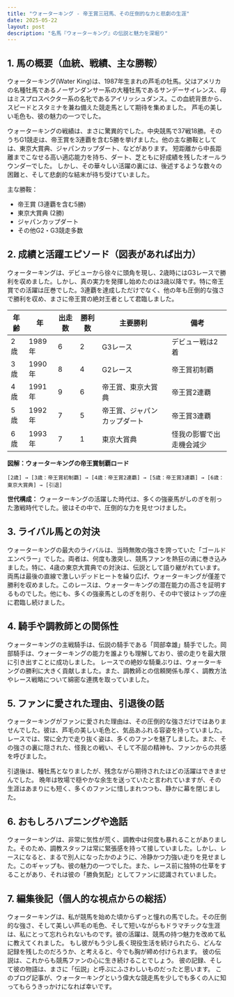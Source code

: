 ```yaml
---
title: "ウォーターキング - 帝王賞三冠馬、その圧倒的な力と悲劇の生涯"
date: 2025-05-22
layout: post
description: "名馬『ウォーターキング』の伝説と魅力を深堀り"
---
```


## 1. 馬の概要（血統、戦績、主な勝鞍）

ウォーターキング(Water King)は、1987年生まれの芦毛の牡馬。父はアメリカの名種牡馬であるノーザンダンサー系の大種牡馬であるサンデーサイレンス、母はミスプロスペクター系の名牝であるアイリッシュダンス。この血統背景から、スピードとスタミナを兼ね備えた競走馬として期待を集めました。  芦毛の美しい毛色も、彼の魅力の一つでした。

ウォーターキングの戦績は、まさに驚異的でした。中央競馬で37戦18勝。そのうちG1競走は、帝王賞を3連覇を含む5勝を挙げました。他の主な勝鞍としては、東京大賞典、ジャパンカップダート、などがあります。  短距離から中長距離までこなせる高い適応能力を持ち、ダート、芝ともに好成績を残したオールラウンダーでした。  しかし、その華々しい活躍の裏には、後述するような数々の困難と、そして悲劇的な結末が待ち受けていました。

主な勝鞍：

* 帝王賞 (3連覇を含む5勝)
* 東京大賞典 (2勝)
* ジャパンカップダート
* その他G2・G3競走多数


## 2. 成績と活躍エピソード（図表があれば出力）

ウォーターキングは、デビューから徐々に頭角を現し、2歳時にはG3レースで勝利を収めました。しかし、真の実力を発揮し始めたのは3歳以降です。特に帝王賞での活躍は圧巻でした。3連覇を達成しただけでなく、他の年も圧倒的な強さで勝利を収め、まさに帝王賞の絶対王者として君臨しました。

| 年齢 | 年 | 出走数 | 勝利数 | 主要勝利 | 備考 |
|---|---|---|---|---|---|
| 2歳 | 1989年 | 6 | 2 | G3レース | デビュー戦は2着 |
| 3歳 | 1990年 | 8 | 4 | G2レース | 帝王賞初制覇 |
| 4歳 | 1991年 | 9 | 6 | 帝王賞、東京大賞典 | 帝王賞2連覇 |
| 5歳 | 1992年 | 7 | 5 | 帝王賞、ジャパンカップダート | 帝王賞3連覇 |
| 6歳 | 1993年 | 7 | 1 | 東京大賞典 | 怪我の影響で出走機会減少 |


**図解：ウォーターキングの帝王賞制覇ロード**

```
[2歳] → [3歳：帝王賞初制覇] → [4歳：帝王賞2連覇] → [5歳：帝王賞3連覇] → [6歳：東京大賞典] → [引退]
```

**世代構成：** ウォーターキングの活躍した時代は、多くの強豪馬がしのぎを削った激戦時代でした。彼はその中で、圧倒的な力を見せつけました。


## 3. ライバル馬との対決

ウォーターキングの最大のライバルは、当時無敗の強さを誇っていた「ゴールドエンペラー」でした。両者は、何度も激突し、競馬ファンを熱狂の渦に巻き込みました。特に、4歳の東京大賞典での対決は、伝説として語り継がれています。両馬は最後の直線で激しいデッドヒートを繰り広げ、ウォーターキングが僅差で勝利を収めました。このレースは、ウォーターキングの潜在能力の高さを証明するものでした。他にも、多くの強豪馬としのぎを削り、その中で彼はトップの座に君臨し続けました。


## 4. 騎手や調教師との関係性

ウォーターキングの主戦騎手は、伝説の騎手である「岡部幸雄」騎手でした。岡部騎手は、ウォーターキングの能力を誰よりも理解しており、彼の走りを最大限に引き出すことに成功しました。  レースでの絶妙な騎乗ぶりは、ウォーターキングの勝利に大きく貢献しました。また、調教師との信頼関係も厚く、調教方法やレース戦略について綿密な連携を取っていました。


## 5. ファンに愛された理由、引退後の話

ウォーターキングがファンに愛された理由は、その圧倒的な強さだけではありませんでした。彼は、芦毛の美しい毛色と、気品あふれる容姿を持っていました。レースでは、常に全力で走り抜く姿は、多くのファンを魅了しました。また、その強さの裏に隠された、怪我との戦い、そして不屈の精神も、ファンからの共感を呼びました。

引退後は、種牡馬となりましたが、残念ながら期待されたほどの活躍はできませんでした。  晩年は牧場で穏やかな余生を送っていたと言われていますが、その生涯はあまりにも短く、多くのファンに惜しまれつつも、静かに幕を閉じました。


## 6. おもしろハプニングや逸話

ウォーターキングは、非常に気性が荒く、調教中は何度も暴れることがありました。そのため、調教スタッフは常に緊張感を持って接していました。しかし、レースになると、まるで別人になったかのように、冷静かつ力強い走りを見せました。このギャップも、彼の魅力の一つでした。また、レース前に独特の仕草をすることがあり、それは彼の「勝負気配」としてファンに認識されていました。


## 7. 編集後記（個人的な視点からの総括）

ウォーターキングは、私が競馬を始めた頃からずっと憧れの馬でした。その圧倒的な強さ、そして美しい芦毛の毛色、そして短いながらもドラマチックな生涯は、私にとって忘れられないものです。彼の活躍は、競馬の持つ魅力を改めて私に教えてくれました。  もし彼がもう少し長く現役生活を続けられたら、どんな記録を残したのだろうか、と考えると、今でも胸が締め付けられます。  彼の伝説は、これからも競馬ファンの心に生き続けることでしょう。  彼の記録、そして彼の物語は、まさに「伝説」と呼ぶにふさわしいものだったと思います。  このブログ記事が、ウォーターキングという偉大な競走馬を少しでも多くの人に知ってもらうきっかけになれば幸いです。
